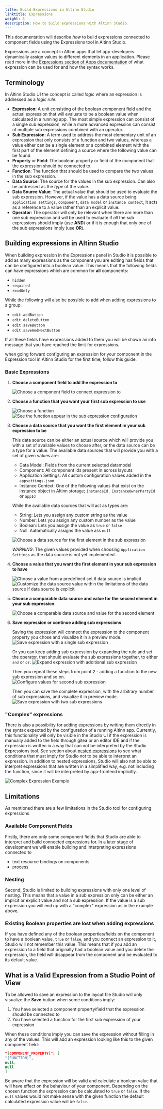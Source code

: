 ```yaml
---
title: Build Expressions in Altinn Studio
linktitle: Expressions
weight: 8
description: How to build expressions with Altinn Studio.
---
```


This documentation will describe _how_ to build expressions connected to component fields using the Expressions tool in
Altinn Studio.

Expressions are a concept in Altinn apps that let app-developers dynamically assign values to different elements in an
application. Please read more in
the [Expressions section of Apps documentation](../../../../app/development/logic/expressions) of what expression can be
used for and how the syntax works.

## Terminology

In Altinn Studio UI the concept is called _logic_ where an expression is addressed as a _logic rule_.

- **Expression**: A unit consisting of the boolean component field and the actual expression that will evaluate to be a
  boolean value when calculated in a running app. The most simple expression can consist of a single sub expression,
  while a more advanced expression can consist of multiple sub expressions combined with an operator.
- **Sub Expression**: A term used to address the most elementary unit of an expression that only consists of a
  function and two values, whereas a value either can be a single element or a combined element with the first part of
  the element defining a source where the following value can be found.
- **Property** or **Field**: The boolean property or field of the component that the expression should be connected to.
- **Function**: The function that should be used to compare the two values in the sub expression.
- **Data Source**: The source for the values in the sub expression. Can also be addressed as the _type_ of the value.
- **Data Source Value**: The actual value that should be used to evaluate the sub expression. However, if the value has
  a
  data source being `application settings`, `component`, `data model` or `instance context`, it acts as a reference to a
  value rather than an explicit value.
- **Operator**: The operator will only be relevant when there are more than one sub expression and will be used to
  evaluate if _all_ the sub expressions should imply (use **AND**) or if it is enough that only one of the sub
  expressions
  imply (use **OR**).

## Building expressions in Altinn Studio

When building expression in the Expressions panel in Studio it is possible to add as many expressions as the component
you are editing has fields that can be configured into a boolean value. This means that the following fields can have
expressions which are common for **all** components:

- `hidden`
- `required`
- `readOnly`

While the following will also be possible to add when adding expressions to a group:

- `edit.addButton`
- `edit.deleteButton`
- `edit.saveButton`
- `edit.saveAndNextButton`

If all these fields have expressions added to them you will be shown an info message that you have reached the limit for
expressions.

when going forward configuring an expression for your component in the Expression tool in Altinn Studio for the first
time, follow this guide:

### Basic Expressions

1. **Choose a component field to add the expression to**

   ![Choose a component field to connect expression to](1-build-new-expression.png)

2. **Choose a function that you want your first sub expression to use**

   ![Choose a function](2-1-choose-function.png)
   ![See the function appear in the sub expression configuration](2-2-choose-function.png)

3. **Choose a data source that you want the first element in your sub expression to be**

   This data source can be either an actual source which will provide you with a set of available values to choose
   after, or the data source can be a type for a value. The available data sources that will provide you with a set of
   given values are:
    - Data Model: Fields from the current selected datamodel
    - Component: All component ids present in across layouts
    - Application Settings: All custom configuration values added in the `appsettings.json`
    - Instance Context: One of the following values that exist on the instance object in Altinn storage; `instanceId`
      , `InstanceOwnerPartyId` or `appId`

   While the available data sources that will act as types are:
    - String: Lets you assign any custom string as the value
    - Number: Lets you assign any custom number as the value
    - Boolean: Lets you assign the value as `true` or `false`
    - Null: Automatically assigns the value ass `null`

   ![Choose a data source for the first element in the sub expression](3-choose-data-source.png)

   _WARNING_: The given values provided when choosing `Application Settings` as the data source is not yet implemented.

4. **Choose a value that you want the first element in your sub expression to have**

   ![Choose a value from a predefined set if data source is implicit](4-1-choose-implicit-value.png)
   ![Customize the data source value within the limitations of the data source if data source is explicit](4-2-choose-explicit-value.png)

5. **Choose a comparable data source and value for the second element in your sub expression**

   ![Choose a comparable data source and value for the second element](5-choose-comparable.png)

6. **Save expression or continue adding sub expressions**

   Saving the expression will connect the expression to the component property you chose and visualize it in a preview
   mode.
   ![Save expression with a single sub expression](6-1-save-expression.png)

   Or you can keep adding sub expression by expanding the rule and set the operator, that should evaluate the sub
   expressions together, to either `and` or `or`.
   ![Expand expression with additional sub expression](6-2-expand-expression.png)

   Then you repeat these steps from point 2 - adding a function to the new sub expression and so on.
   ![Configure values for second sub expression](6-3-new-sub-expression.png)

   Then you can save the complete expression, with the arbitrary number of sub expressions, and visualize it in preview
   mode.
   ![Save expression with two sub expressions](6-4-save-large-expression.png)

### "Complex" expressions

There is also a possibility for adding expressions by writing them directly in the syntax expected by the configuration
of a running Altinn app. Currently, this functionality will only be visible in the Studio UI if the expression is
manually added to the field through gitea or an editor IDE and if the expression is written in a way that can not be
interpreted by the Studio Expressions tool. See section about [nested expressions](#Nesting) to see what conditions that
must imply for Studio not to be able to interpret an expression. In addition to nested expressions, Studio will also not
be able to interpret expressions that are written in a simplified way, e.g. not including the function, since it will be
interpreted by app-frontend implicitly.

![Complex Expression Example](complex-expression-example.png)

## Limitations

As mentioned there are a few limitations in the Studio tool for configuring expressions.

### Available Component Fields

Firstly, there are only some component fields that Studio are able to interpret and build connected
expressions for. In a later stage of development we will enable building and interpreting expressions connected to

- text resource bindings on components
- process

### <a name="Nesting"></a>Nesting

Second, Studio is limited to building expressions with only one level of nesting. This means that a value in a sub
expression only can be either an implicit or explicit value and not a sub expression. If the value is a sub expression
you will end up with a "complex" expression as in the example above.

### Existing Boolean properties are lost when adding expressions

If you have defined any of the boolean properties/fields on the component to have a boolean value, `true` or `false`,
and you connect an expression to it, Studio will not remember this value. This means that if you add an expression to a
field that originally had a boolean value and you delete the expression, the field will disappear from the component and
be evaluated to its default value.

## What is a Valid Expression from a Studio Point of View

To be allowed to save an expression to the layout file Studio will only visualize the **Save** button when some
conditions
imply:

1. You have selected a component property/field that the expression should be connected to
2. You have selected a function for the first sub expression of your expression

When these conditions imply you can save the expression without filling in any of the values. This will add an
expression looking like this to the given component field:

```json
"[COMPONENT_PROPERTY]": [
"[FUNCTION]",
null,
null
]
```

Be aware that the expression will be valid and calculate a boolean value that will have effect on the behaviour of your
component. Depending on the chosen function the expression can be calculated to `true` or `false`. If the `null` values
would not make sense with the given function the default calculated expression value will be `false`.
